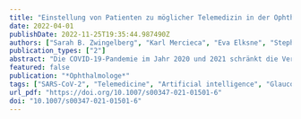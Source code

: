 ```yaml
---
title: "Einstellung von Patienten zu möglicher Telemedizin in der Ophthalmologie"
date: 2022-04-01
publishDate: 2022-11-25T19:35:44.987490Z
authors: ["Sarah B. Zwingelberg", "Karl Mercieca", "Eva Elksne", "Stephanie Scheffler", "Verena Prokosch"]
publication_types: ["2"]
abstract: "Die COVID-19-Pandemie im Jahr 2020 und 2021 schränkt die Versorgung augenärztlicher Patienten vielfach ein. Teleophthalmologische Leistungen wie Videokonsultation oder medizinische Telefonberatungen könnten den Mangel an notwendigen Kontrollen bei chronischen Erkrankungen, zumindest teilweise, kompensieren. Teleophthalmologische Angebote sind jedoch in Deutschland aktuell noch deutlich unterrepräsentiert."
featured: false
publication: "*Ophthalmologe*"
tags: ["SARS-CoV-2", "Telemedicine", "Artificial intelligence", "Glaucoma", "Glaukom", "Ophthalmologie", "Ophthalmology", "SARS-CoV‑2", "Telemedizin"]
url_pdf: "https://doi.org/10.1007/s00347-021-01501-6"
doi: "10.1007/s00347-021-01501-6"
---
```


